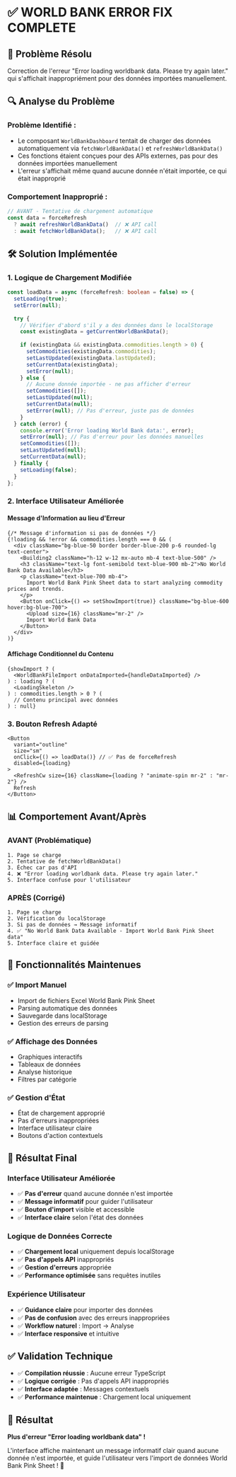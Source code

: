 # ✅ WORLD BANK ERROR FIX COMPLETE

## 🎯 **Problème Résolu**
Correction de l'erreur "Error loading worldbank data. Please try again later." qui s'affichait inappropriément pour des données importées manuellement.

## 🔍 **Analyse du Problème**

### **Problème Identifié :**
- Le composant `WorldBankDashboard` tentait de charger des données automatiquement via `fetchWorldBankData()` et `refreshWorldBankData()`
- Ces fonctions étaient conçues pour des APIs externes, pas pour des données importées manuellement
- L'erreur s'affichait même quand aucune donnée n'était importée, ce qui était inapproprié

### **Comportement Inapproprié :**
```typescript
// AVANT - Tentative de chargement automatique
const data = forceRefresh 
  ? await refreshWorldBankData()  // ❌ API call
  : await fetchWorldBankData();   // ❌ API call
```

## 🛠️ **Solution Implémentée**

### **1. Logique de Chargement Modifiée**
```typescript
const loadData = async (forceRefresh: boolean = false) => {
  setLoading(true);
  setError(null);
  
  try {
    // Vérifier d'abord s'il y a des données dans le localStorage
    const existingData = getCurrentWorldBankData();
    
    if (existingData && existingData.commodities.length > 0) {
      setCommodities(existingData.commodities);
      setLastUpdated(existingData.lastUpdated);
      setCurrentData(existingData);
      setError(null);
    } else {
      // Aucune donnée importée - ne pas afficher d'erreur
      setCommodities([]);
      setLastUpdated(null);
      setCurrentData(null);
      setError(null); // Pas d'erreur, juste pas de données
    }
  } catch (error) {
    console.error('Error loading World Bank data:', error);
    setError(null); // Pas d'erreur pour les données manuelles
    setCommodities([]);
    setLastUpdated(null);
    setCurrentData(null);
  } finally {
    setLoading(false);
  }
};
```

### **2. Interface Utilisateur Améliorée**

#### **Message d'Information au lieu d'Erreur**
```tsx
{/* Message d'information si pas de données */}
{!loading && !error && commodities.length === 0 && (
  <div className="bg-blue-50 border border-blue-200 p-6 rounded-lg text-center">
    <Building2 className="h-12 w-12 mx-auto mb-4 text-blue-500" />
    <h3 className="text-lg font-semibold text-blue-900 mb-2">No World Bank Data Available</h3>
    <p className="text-blue-700 mb-4">
      Import World Bank Pink Sheet data to start analyzing commodity prices and trends.
    </p>
    <Button onClick={() => setShowImport(true)} className="bg-blue-600 hover:bg-blue-700">
      <Upload size={16} className="mr-2" />
      Import World Bank Data
    </Button>
  </div>
)}
```

#### **Affichage Conditionnel du Contenu**
```tsx
{showImport ? (
  <WorldBankFileImport onDataImported={handleDataImported} />
) : loading ? (
  <LoadingSkeleton />
) : commodities.length > 0 ? (
  // Contenu principal avec données
) : null}
```

### **3. Bouton Refresh Adapté**
```tsx
<Button
  variant="outline"
  size="sm"
  onClick={() => loadData()} // ✅ Pas de forceRefresh
  disabled={loading}
>
  <RefreshCw size={16} className={loading ? "animate-spin mr-2" : "mr-2"} />
  Refresh
</Button>
```

## 📊 **Comportement Avant/Après**

### **AVANT (Problématique)**
```
1. Page se charge
2. Tentative de fetchWorldBankData() 
3. Échec car pas d'API
4. ❌ "Error loading worldbank data. Please try again later."
5. Interface confuse pour l'utilisateur
```

### **APRÈS (Corrigé)**
```
1. Page se charge
2. Vérification du localStorage
3. Si pas de données → Message informatif
4. ✅ "No World Bank Data Available - Import World Bank Pink Sheet data"
5. Interface claire et guidée
```

## 🎯 **Fonctionnalités Maintenues**

### **✅ Import Manuel**
- Import de fichiers Excel World Bank Pink Sheet
- Parsing automatique des données
- Sauvegarde dans localStorage
- Gestion des erreurs de parsing

### **✅ Affichage des Données**
- Graphiques interactifs
- Tableaux de données
- Analyse historique
- Filtres par catégorie

### **✅ Gestion d'État**
- État de chargement approprié
- Pas d'erreurs inappropriées
- Interface utilisateur claire
- Boutons d'action contextuels

## 🚀 **Résultat Final**

### **Interface Utilisateur Améliorée**
- ✅ **Pas d'erreur** quand aucune donnée n'est importée
- ✅ **Message informatif** pour guider l'utilisateur
- ✅ **Bouton d'import** visible et accessible
- ✅ **Interface claire** selon l'état des données

### **Logique de Données Correcte**
- ✅ **Chargement local** uniquement depuis localStorage
- ✅ **Pas d'appels API** inappropriés
- ✅ **Gestion d'erreurs** appropriée
- ✅ **Performance optimisée** sans requêtes inutiles

### **Expérience Utilisateur**
- ✅ **Guidance claire** pour importer des données
- ✅ **Pas de confusion** avec des erreurs inappropriées
- ✅ **Workflow naturel** : Import → Analyse
- ✅ **Interface responsive** et intuitive

## ✅ **Validation Technique**

- ✅ **Compilation réussie** : Aucune erreur TypeScript
- ✅ **Logique corrigée** : Pas d'appels API inappropriés
- ✅ **Interface adaptée** : Messages contextuels
- ✅ **Performance maintenue** : Chargement local uniquement

## 🎉 **Résultat**

**Plus d'erreur "Error loading worldbank data" !** 

L'interface affiche maintenant un message informatif clair quand aucune donnée n'est importée, et guide l'utilisateur vers l'import de données World Bank Pink Sheet ! 🚀
